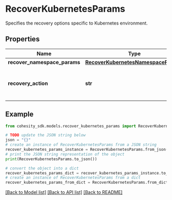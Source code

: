 # RecoverKubernetesParams

Specifies the recovery options specific to Kubernetes environment.

## Properties

Name | Type | Description | Notes
------------ | ------------- | ------------- | -------------
**recover_namespace_params** | [**RecoverKubernetesNamespaceParams**](RecoverKubernetesNamespaceParams.md) |  | [optional] 
**recovery_action** | **str** | Specifies the type of recover action to be performed. | 

## Example

```python
from cohesity_sdk.models.recover_kubernetes_params import RecoverKubernetesParams

# TODO update the JSON string below
json = "{}"
# create an instance of RecoverKubernetesParams from a JSON string
recover_kubernetes_params_instance = RecoverKubernetesParams.from_json(json)
# print the JSON string representation of the object
print(RecoverKubernetesParams.to_json())

# convert the object into a dict
recover_kubernetes_params_dict = recover_kubernetes_params_instance.to_dict()
# create an instance of RecoverKubernetesParams from a dict
recover_kubernetes_params_from_dict = RecoverKubernetesParams.from_dict(recover_kubernetes_params_dict)
```
[[Back to Model list]](../README.md#documentation-for-models) [[Back to API list]](../README.md#documentation-for-api-endpoints) [[Back to README]](../README.md)


